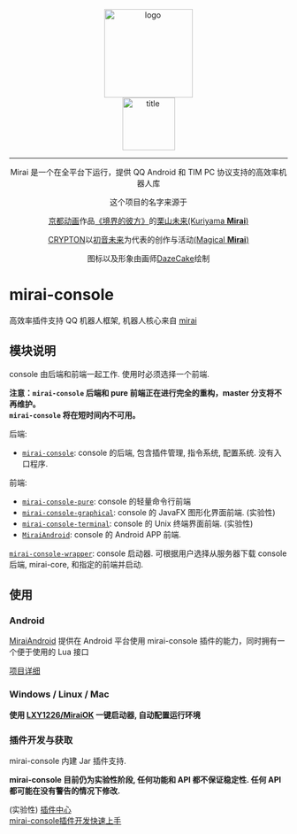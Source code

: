 <div align="center">
   <img width="160" src="http://img.mamoe.net/2020/02/16/a759783b42f72.png" alt="logo"></br>


   <img width="95" src="http://img.mamoe.net/2020/02/16/c4aece361224d.png" alt="title">

----
Mirai 是一个在全平台下运行，提供 QQ Android 和 TIM PC 协议支持的高效率机器人库

这个项目的名字来源于
     <p><a href = "http://www.kyotoanimation.co.jp/">京都动画</a>作品<a href = "https://zh.moegirl.org/zh-hans/%E5%A2%83%E7%95%8C%E7%9A%84%E5%BD%BC%E6%96%B9">《境界的彼方》</a>的<a href = "https://zh.moegirl.org/zh-hans/%E6%A0%97%E5%B1%B1%E6%9C%AA%E6%9D%A5">栗山未来(Kuriyama <b>Mirai</b>)</a></p>
     <p><a href = "https://www.crypton.co.jp/">CRYPTON</a>以<a href = "https://www.crypton.co.jp/miku_eng">初音未来</a>为代表的创作与活动<a href = "https://magicalmirai.com/2019/index_en.html">(Magical <b>Mirai</b>)</a></p>
图标以及形象由画师<a href = "">DazeCake</a>绘制
</div>


# mirai-console
高效率插件支持 QQ 机器人框架, 机器人核心来自 [mirai](https://github.com/mamoe/mirai)

## 模块说明

console 由后端和前端一起工作. 使用时必须选择一个前端.

**注意：`mirai-console` 后端和 pure 前端正在进行完全的重构，master 分支将不再维护。**  
**`mirai-console` 将在短时间内不可用。**

后端:
- [`mirai-console`](backend/mirai-console/): console 的后端, 包含插件管理, 指令系统, 配置系统. 没有入口程序. 

前端:
- [`mirai-console-pure`](frontend/mirai-console-pure): console 的轻量命令行前端
- [`mirai-console-graphical`](frontend/mirai-console-graphical): console 的 JavaFX 图形化界面前端. (实验性)
- [`mirai-console-terminal`](frontend/mirai-console-terminal): console 的 Unix 终端界面前端. (实验性)
- [`MiraiAndroid`](https://github.com/mzdluo123/MiraiAndroid): console 的 Android APP 前端.


[`mirai-console-wrapper`](https://github.com/mamoe/mirai-console-wrapper): console 启动器. 可根据用户选择从服务器下载 console 后端, mirai-core, 和指定的前端并启动.

## 使用

### Android

[MiraiAndroid](https://github.com/mzdluo123/MiraiAndroid) 提供在 Android 平台使用 mirai-console 插件的能力，同时拥有一个便于使用的 Lua 接口

[项目详细](https://github.com/mzdluo123/MiraiAndroid)

### Windows / Linux / Mac

**使用 [LXY1226/MiraiOK](https://github.com/LXY1226/miraiOK) 一键启动器, 自动配置运行环境**

### 插件开发与获取

mirai-console 内建 Jar 插件支持.

**mirai-console 目前仍为实验性阶段, 任何功能和 API 都不保证稳定性. 任何 API 都可能在没有警告的情况下修改.**

(实验性) [插件中心](https://github.com/mamoe/mirai-plugins)  
[mirai-console插件开发快速上手](PluginDocs/ToStart.MD) 
